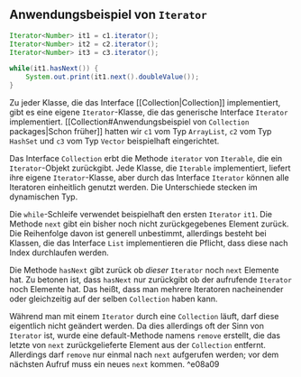 ## Anwendungsbeispiel von `Iterator`
```java
Iterator<Number> it1 = c1.iterator();
Iterator<Number> it2 = c2.iterator();
Iterator<Number> it3 = c3.iterator();

while(it1.hasNext()) {
	System.out.print(it1.next().doubleValue());
}
```
Zu jeder Klasse, die das Interface [[Collection|Collection]] implementiert, gibt es eine eigene `Iterator`-Klasse, die das generische Interface `Iterator` implementiert. [[Collection#Anwendungsbeispiel von `Collection` packages|Schon früher]] hatten wir `c1` vom Typ `ArrayList`, `c2` vom Typ `HashSet` und `c3` vom Typ `Vector` beispielhaft eingerichtet. 

Das Interface `Collection` erbt die Methode `iterator` von `Iterable`, die ein `Iterator`-Objekt zurückgibt. Jede Klasse, die `Iterable` implementiert, liefert ihre eigene `Iterator`-Klasse, aber durch das Interface `Iterator` können alle Iteratoren einheitlich genutzt werden. Die Unterschiede stecken im dynamischen Typ.

Die `while`-Schleife verwendet beispielhaft den ersten `Iterator` `it1`. Die Methode `next` gibt ein bisher noch nicht zurückgegebenes Element zurück. Die Reihenfolge davon ist generell unbestimmt, allerdings besteht bei Klassen, die das Interface `List` implementieren die Pflicht, dass diese nach Index durchlaufen werden.

Die Methode `hasNext` gibt zurück ob *dieser* `Iterator` noch `next` Elemente hat. Zu betonen ist, dass `hasNext` nur zurückgibt ob der aufrufende `Iterator` noch Elemente hat. Das heißt, dass man mehrere Iteratoren nacheinender oder gleichzeitig auf der selben `Collection` haben kann.

Während man mit einem `Iterator` durch eine `Collection` läuft, darf diese eigentlich nicht geändert werden. Da dies allerdings oft der Sinn von `Iterator` ist, wurde eine default-Methode namens `remove` erstellt, die das letzte von `next` zurückgelieferte Element aus der `Collection` entfernt. Allerdings darf `remove` nur einmal nach `next` aufgerufen werden; vor dem nächsten Aufruf muss ein neues `next` kommen. ^e08a09